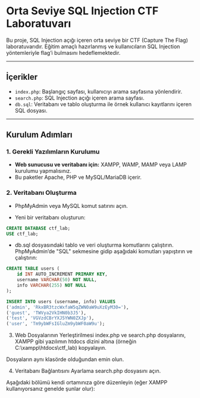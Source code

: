 # Orta Seviye SQL Injection CTF Laboratuvarı

Bu proje, SQL Injection açığı içeren orta seviye bir CTF (Capture The Flag) laboratuvarıdır. Eğitim amaçlı hazırlanmış ve kullanıcıların SQL Injection yöntemleriyle flag’i bulmasını hedeflemektedir.

---

## İçerikler

- `index.php`: Başlangıç sayfası, kullanıcıyı arama sayfasına yönlendirir.
- `search.php`: SQL Injection açığı içeren arama sayfası.
- `db.sql`: Veritabanı ve tablo oluşturma ile örnek kullanıcı kayıtlarını içeren SQL dosyası.

---

## Kurulum Adımları

### 1. Gerekli Yazılımların Kurulumu

- **Web sunucusu ve veritabanı için:** XAMPP, WAMP, MAMP veya LAMP kurulumu yapmalısınız.
- Bu paketler Apache, PHP ve MySQL/MariaDB içerir.

### 2. Veritabanı Oluşturma

- PhpMyAdmin veya MySQL komut satırını açın.

- Yeni bir veritabanı oluşturun:

```sql
CREATE DATABASE ctf_lab;
USE ctf_lab;
```

- db.sql dosyasındaki tablo ve veri oluşturma komutlarını çalıştırın. PhpMyAdmin’de "SQL" sekmesine gidip aşağıdaki komutları yapıştırın ve çalıştırın:

```sql
CREATE TABLE users (
    id INT AUTO_INCREMENT PRIMARY KEY,
    username VARCHAR(50) NOT NULL,
    info VARCHAR(255) NOT NULL
);

INSERT INTO users (username, info) VALUES
('admin', 'RkxBR3tzcWxfaW5qZWN0aW9uXzEyM30='),
('guest', 'TWVya2VkIHN0b3J5'),
('test', 'VGVzdCBrYXJ5YWN0ZXJp'),
('user', 'Tm9ybWFsIGluZm9ybWF0aW9u');
```
3. Web Dosyalarının Yerleştirilmesi
index.php ve search.php dosyalarını, XAMPP gibi yazılımın htdocs dizini altına (örneğin C:\xampp\htdocs\ctf_lab\) kopyalayın.

Dosyaların aynı klasörde olduğundan emin olun.

4. Veritabanı Bağlantısını Ayarlama
search.php dosyasını açın.

Aşağıdaki bölümü kendi ortamınıza göre düzenleyin (eğer XAMPP kullanıyorsanız genelde şunlar olur):

